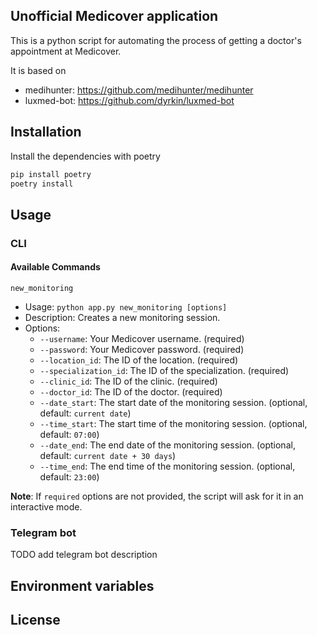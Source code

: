 ## Unofficial Medicover application

This is a python script for automating the process of getting a doctor's appointment at Medicover.

It is based on
* medihunter: https://github.com/medihunter/medihunter
* luxmed-bot: https://github.com/dyrkin/luxmed-bot

## Installation

Install the dependencies with poetry
```bash
pip install poetry
poetry install
```

## Usage

### CLI

####  Available Commands

`new_monitoring`

* Usage: `python app.py new_monitoring [options]`
* Description: Creates a new monitoring session.
* Options:
  * `--username`: Your Medicover username. (required)
  * `--password`: Your Medicover password. (required)
  * `--location_id`: The ID of the location. (required)
  * `--specialization_id`: The ID of the specialization. (required)
  * `--clinic_id`: The ID of the clinic. (required)
  * `--doctor_id`: The ID of the doctor. (required)
  * `--date_start`: The start date of the monitoring session. (optional, default: `current date`)
  * `--time_start`: The start time of the monitoring session. (optional, default: `07:00`)
  * `--date_end`: The end date of the monitoring session. (optional, default: `current date + 30 days`)
  * `--time_end`: The end time of the monitoring session. (optional, default: `23:00`)

**Note**: If `required` options are not provided, the script will ask for it in an interactive mode.

### Telegram bot

TODO add telegram bot description

## Environment variables

## License



